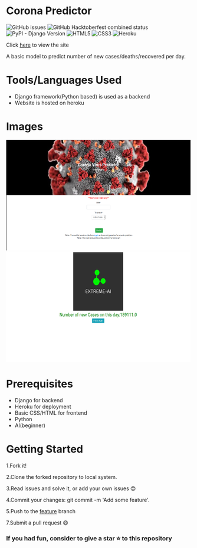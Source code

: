 # Corona Predictor
![GitHub issues](https://img.shields.io/github/issues/noobDevelopers/Corona_Predictor)
![GitHub Hacktoberfest combined status](https://img.shields.io/github/hacktoberfest/2020/noobDevelopers/Corona_Predictor)
![PyPI - Django Version](https://img.shields.io/pypi/djversions/djangorestframework)
![HTML5](https://img.shields.io/badge/-HTML5-E34F26?style=flat-square&logo=html5&logoColor=white)
![CSS3](https://img.shields.io/badge/-CSS3-1572B6?style=flat-square&logo=css3)
![Heroku](https://img.shields.io/badge/-Heroku-430098?style=flat-square&logo=heroku)

Click <a href="https://extreme-corona-predictor.herokuapp.com/">here</a> to view the site

A basic model to predict number of new cases/deaths/recovered per day.

# Tools/Languages Used
  
  * Django framework(Python based) is used as a backend
  * Website is hosted on heroku
  
# Images

<img src="./img1.png" width="500" height ="300"/>


<img src="./img2.png" width="500" height ="300"/>
  
# Prerequisites
  * Django for backend
  * Heroku for deployment
  * Basic CSS/HTML for frontend
  * Python
  * AI(beginner)
  
# Getting Started

   1.Fork it!

   2.Clone the forked repository to local system.
   
   3.Read issues and solve it, or add your own issues 😊

   4.Commit your changes: git commit -m 'Add some feature'.

   5.Push to the <a href="https://github.com/noobDevelopers/Corona_Predictor/tree/feature">feature</a> branch

   7.Submit a pull request 😄


### If you had fun, consider to give a star ⭐ to this repository
  
  

  

